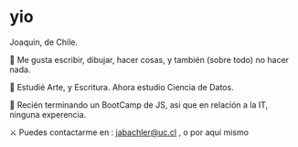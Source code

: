 # yio

Joaquin, de Chile. 


🌵 Me gusta escribir, dibujar, hacer cosas, y también (sobre todo) no hacer nada.

🦂 Estudié Arte, y Escritura. Ahora estudio Ciencia de Datos. 

🍭 Recién terminando un BootCamp de JS, asi que en relación a la IT, ninguna experencia.

⚔️ Puedes contactarme en :
                          jabachler@uc.cl , o por aquí mismo
